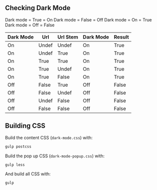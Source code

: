 ## Checking Dark Mode

Dark mode = True = On
Dark mode = False = Off
Dark mode = On = True
Dark mode = Off = False

| Dark Mode | Url   | Url Stem | Dark Mode | Result |
| ---       | ---   | ---      | ---       | ---    |
| On        | Undef | Undef    | On        | True   |
| On        | Undef | True     | On        | True   |
| On        | True  | True     | On        | True   |
| On        | True  | Undef    | On        | True   |
| On        | True  | False    | On        | True   |
| Off       | False | True     | Off       | False  |
| Off       | False | Undef    | Off       | False  |
| Off       | Undef | False    | Off       | False  |
| Off       | False | False    | Off       | False  |

## Building CSS

Build the content CSS (`dark-mode.css`) with:

```bash
gulp postcss
```

Build the pop up CSS (`dark-mode-popup.css`) with:

```bash
gulp less
```

And build all CSS with:

```bash
gulp
```

